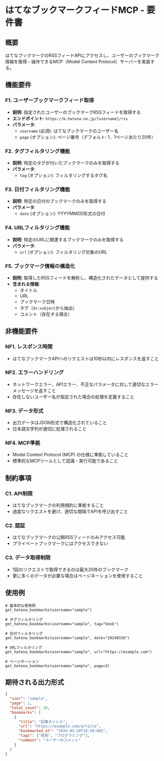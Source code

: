 # はてなブックマークフィードMCP - 要件書

## 概要
はてなブックマークのRSSフィードAPIにアクセスし、ユーザーのブックマーク情報を取得・操作できるMCP（Model Context Protocol）サーバーを実装する。

## 機能要件

### F1. ユーザーブックマークフィード取得
- **説明**: 指定されたユーザーのブックマークRSSフィードを取得する
- **エンドポイント**: `https://b.hatena.ne.jp/[username]/rss`
- **パラメータ**:
  - `username` (必須): はてなブックマークのユーザー名
  - `page` (オプション): ページ番号（デフォルト: 1、1ページあたり20件）

### F2. タグフィルタリング機能
- **説明**: 特定のタグが付いたブックマークのみを取得する
- **パラメータ**:
  - `tag` (オプション): フィルタリングするタグ名

### F3. 日付フィルタリング機能
- **説明**: 特定の日付のブックマークのみを取得する
- **パラメータ**:
  - `date` (オプション): YYYYMMDD形式の日付

### F4. URLフィルタリング機能
- **説明**: 特定のURLに関連するブックマークのみを取得する
- **パラメータ**:
  - `url` (オプション): フィルタリング対象のURL

### F5. ブックマーク情報の構造化
- **説明**: 取得したRSSフィードを解析し、構造化されたデータとして提供する
- **含まれる情報**:
  - タイトル
  - URL
  - ブックマーク日時
  - タグ（`dc:subject`から抽出）
  - コメント（存在する場合）

## 非機能要件

### NF1. レスポンス時間
- はてなブックマークAPIへのリクエストは10秒以内にレスポンスを返すこと

### NF2. エラーハンドリング
- ネットワークエラー、APIエラー、不正なパラメータに対して適切なエラーメッセージを返すこと
- 存在しないユーザー名が指定された場合の処理を定義すること

### NF3. データ形式
- 出力データはJSON形式で構造化されていること
- 日本語文字列が適切に処理されること

### NF4. MCP準拠
- Model Context Protocol (MCP) の仕様に準拠していること
- 標準的なMCPツールとして認識・実行可能であること

## 制約事項

### C1. API制限
- はてなブックマークの利用規約に準拠すること
- 過度なリクエストを避け、適切な間隔でAPIを呼び出すこと

### C2. 認証
- はてなブックマークの公開RSSフィードのみアクセス可能
- プライベートブックマークにはアクセスできない

### C3. データ取得制限
- 1回のリクエストで取得できるのは最大20件のブックマーク
- 更に多くのデータが必要な場合はページネーションを使用すること

## 使用例

```
# 基本的な使用例
get_hatena_bookmarks(username="sample")

# タグフィルタリング
get_hatena_bookmarks(username="sample", tag="book")

# 日付フィルタリング  
get_hatena_bookmarks(username="sample", date="20240320")

# URLフィルタリング
get_hatena_bookmarks(username="sample", url="https://example.com")

# ページネーション
get_hatena_bookmarks(username="sample", page=2)
```

## 期待される出力形式

```json
{
  "user": "sample",
  "page": 1,
  "total_count": 20,
  "bookmarks": [
    {
      "title": "記事タイトル",
      "url": "https://example.com/article",
      "bookmarked_at": "2024-03-20T10:30:00Z",
      "tags": ["技術", "プログラミング"],
      "comment": "ユーザーのコメント"
    }
  ]
}
```